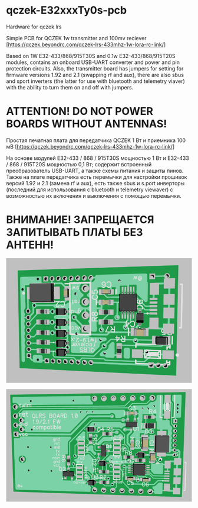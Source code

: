 # qczek-E32xxxTy0s-pcb
Hardware for qczek lrs

Simple PCB for QCZEK 1w transmitter and 100mv reciever [https://qczek.beyondrc.com/qczek-lrs-433mhz-1w-lora-rc-link/]

Based on 1W E32-433/868/915T30S and 0.1w E32-433/868/915T20S modules, contains an onboard USB-UART converter and power and pin protection circuits.
Also, the transmitter board has jumpers for setting for firmware versions 1.92 and 2.1 (swapping rf and aux), there are also sbus and sport inverters (the latter for use with bluetooth and telemetry viaver) with the ability to turn them on and off with jumpers.

ATTENTION! DO NOT POWER BOARDS WITHOUT ANTENNAS!
====
Простая печатная плата для передатчика QCZEK 1 Вт и приемника 100 мВ [https://qczek.beyondrc.com/qczek-lrs-433mhz-1w-lora-rc-link/]

На основе модулей E32-433 / 868 / 915T30S мощностью 1 Вт и E32-433 / 868 / 915T20S мощностью 0,1 Вт; содержит встроенный преобразователь USB-UART, а также схемы питания и защиты пинов.
Также на плате передатчика есть перемычки для настройки прошивок версий 1.92 и 2.1 (замена rf и aux), есть также sbus и s.port инверторы (последний для использования с bluetooth и telemetry viewaver) с возможностью их включения и выключения с помощью перемычки.

ВНИМАНИЕ! ЗАПРЕЩАЕТСЯ ЗАПИТЫВАТЬ ПЛАТЫ БЕЗ АНТЕНН!
===
![alt text](https://raw.githubusercontent.com/whoim2/qczek-E32xxxTy0s-pcb/main/Screenshot_1.png)

![alt text](https://raw.githubusercontent.com/whoim2/qczek-E32xxxTy0s-pcb/main/Screenshot_2.png)
